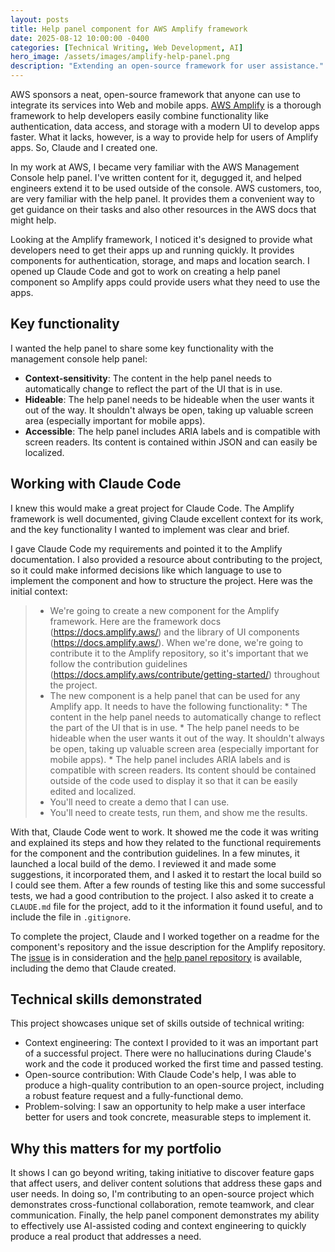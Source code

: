 ```yaml
---
layout: posts
title: Help panel component for AWS Amplify framework
date: 2025-08-12 10:00:00 -0400
categories: [Technical Writing, Web Development, AI]
hero_image: /assets/images/amplify-help-panel.png
description: "Extending an open-source framework for user assistance."
---
```

AWS sponsors a neat, open-source framework that anyone can use to integrate its services into Web and mobile apps. [AWS Amplify](https://aws.amazon.com/amplify) is a thorough framework to help developers easily combine functionality like authentication, data access, and storage with a modern UI to develop apps faster. What it lacks, however, is a way to provide help for users of Amplify apps. So, Claude and I created one.

In my work at AWS, I became very familiar with the AWS Management Console help panel. I've written content for it, degugged it, and helped engineers extend it to be used outside of the console. AWS customers, too, are very familiar with the help panel. It provides them a convenient way to get guidance on their tasks and also other resources in the AWS docs that might help.

Looking at the Amplify framework, I noticed it's designed to provide what developers need to get their apps up and running quickly. It provides components for authentication, storage, and maps and location search. I opened up Claude Code and got to work on creating a help panel component so Amplify apps could provide users what they need to use the apps.

## Key functionality
I wanted the help panel to share some key functionality with the management console help panel:   
* **Context-sensitivity**: The content in the help panel needs to automatically change to reflect the part of the UI that is in use. 
* **Hideable**: The help panel needs to be hideable when the user wants it out of the way. It shouldn't always be open, taking up valuable screen area (especially important for mobile apps).
* **Accessible**: The help panel includes ARIA labels and is compatible with screen readers. Its content is contained within JSON and can easily be localized.

## Working with Claude Code
I knew this would make a great project for Claude Code. The Amplify framework is well documented, giving Claude excellent context for its work, and the key functionality I wanted to implement was clear and brief.

I gave Claude Code my requirements and pointed it to the Amplify documentation. I also provided a resource about contributing to the project, so it could make informed decisions like which language to use to implement the component and how to structure the project. Here was the initial context:
>* We're going to create a new component for the Amplify framework. Here are the framework docs (https://docs.amplify.aws/) and the library of UI components (https://docs.amplify.aws/). When we're done, we're going to contribute it to the Amplify repository, so it's important that we follow the contribution guidelines (https://docs.amplify.aws/contribute/getting-started/) throughout the project.
>* The new component is a help panel that can be used for any Amplify app. It needs to have the following functionality:
    * The content in the help panel needs to automatically change to reflect the part of the UI that is in use. 
    * The help panel needs to be hideable when the user wants it out of the way. It shouldn't always be open, taking up valuable screen area (especially important for mobile apps).
    * The help panel includes ARIA labels and is compatible with screen readers. Its content should be contained outside of the code used to display it so that it can be easily edited and localized.
>* You'll need to create a demo that I can use.
>* You'll need to create tests, run them, and show me the results.

With that, Claude Code went to work. It showed me the code it was writing and explained its steps and how they related to the functional requirements for the component and the contribution guidelines. In a few minutes, it launched a local build of the demo. I reviewed it and made some suggestions, it incorporated them, and I asked it to restart the local build so I could see them. After a few rounds of testing like this and some successful tests, we had a good contribution to the project. I also asked it to create a `CLAUDE.md` file for the project, add to it the information it found useful, and to include the file in `.gitignore`.

To complete the project, Claude and I worked together on a readme for the component's repository and the issue description for the Amplify repository. The [issue](https://github.com/aws-amplify/amplify-js/issues/14512) is in consideration and the [help panel repository](https://github.com/grzetiche/amplify-ui-help-panel) is available, including the demo that Claude created.

## Technical skills demonstrated
This project showcases unique set of skills outside of technical writing:
* Context engineering: The context I provided to it was an important part of a successful project. There were no hallucinations during Claude's work and the code it produced worked the first time and passed testing.
* Open-source contribution: With Claude Code's help, I was able to produce a high-quality contribution to an open-source project, including a robust feature request and a fully-functional demo.
* Problem-solving: I saw an opportunity to help make a user interface better for users and took concrete, measurable steps to implement it.

## Why this matters for my portfolio

It shows I can go beyond writing, taking initiative to discover feature gaps that affect users, and deliver content solutions that address these gaps and user needs. In doing so, I'm contributing to an open-source project which demonstrates cross-functional collaboration, remote teamwork, and clear communication. Finally, the help panel component demonstrates my ability to effectively use AI-assisted coding and context engineering to quickly produce a real product that addresses a need. 